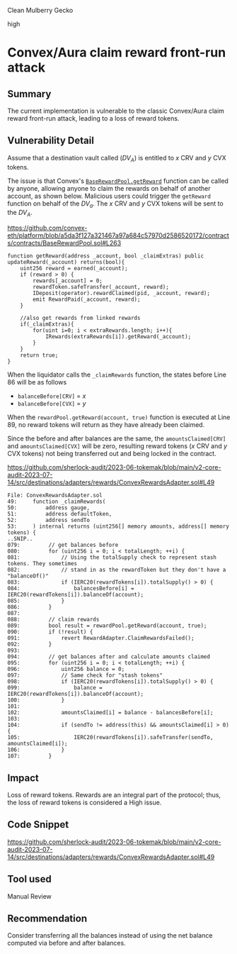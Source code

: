 Clean Mulberry Gecko

high

# Convex/Aura claim reward front-run attack
## Summary

The current implementation is vulnerable to the classic Convex/Aura claim reward front-run attack, leading to a loss of reward tokens.

## Vulnerability Detail

Assume that a destination vault called ($DV_A$) is entitled to $x$ CRV and $y$ CVX tokens.

The issue is that Convex's [`BaseRewardPool.getReward`](https://github.com/convex-eth/platform/blob/a5da3f127a321467a97a684c57970d2586520172/contracts/contracts/BaseRewardPool.sol#L263) function can be called by anyone, allowing anyone to claim the rewards on behalf of another account, as shown below. Malicious users could trigger the `getReward` function on behalf of the $DV_a$. The $x$ CRV and $y$ CVX tokens will be sent to the $DV_A$.

https://github.com/convex-eth/platform/blob/a5da3f127a321467a97a684c57970d2586520172/contracts/contracts/BaseRewardPool.sol#L263

```solidity
function getReward(address _account, bool _claimExtras) public updateReward(_account) returns(bool){
    uint256 reward = earned(_account);
    if (reward > 0) {
        rewards[_account] = 0;
        rewardToken.safeTransfer(_account, reward);
        IDeposit(operator).rewardClaimed(pid, _account, reward);
        emit RewardPaid(_account, reward);
    }

    //also get rewards from linked rewards
    if(_claimExtras){
        for(uint i=0; i < extraRewards.length; i++){
            IRewards(extraRewards[i]).getReward(_account);
        }
    }
    return true;
}
```

When the liquidator calls the `_claimRewards` function, the states before Line 86 will be as follows

- `balanceBefore[CRV]` = $x$
- `balanceBefore[CVX]` = $y$

When the `rewardPool.getReward(account, true)` function is executed at Line 89, no reward tokens will return as they have already been claimed.

Since the before and after balances are the same, the `amountsClaimed[CRV]` and `amountsClaimed[CVX]` will be zero, resulting reward tokens ($x$ CRV and $y$ CVX tokens) not being transferred out and being locked in the contract.

https://github.com/sherlock-audit/2023-06-tokemak/blob/main/v2-core-audit-2023-07-14/src/destinations/adapters/rewards/ConvexRewardsAdapter.sol#L49

```solidity
File: ConvexRewardsAdapter.sol
49:     function _claimRewards(
50:         address gauge,
51:         address defaultToken,
52:         address sendTo
53:     ) internal returns (uint256[] memory amounts, address[] memory tokens) {
..SNIP..
079:         // get balances before
080:         for (uint256 i = 0; i < totalLength; ++i) {
081:             // Using the totalSupply check to represent stash tokens. They sometimes
082:             // stand in as the rewardToken but they don't have a "balanceOf()"
083:             if (IERC20(rewardTokens[i]).totalSupply() > 0) {
084:                 balancesBefore[i] = IERC20(rewardTokens[i]).balanceOf(account);
085:             }
086:         }
087: 
088:         // claim rewards
089:         bool result = rewardPool.getReward(account, true);
090:         if (!result) {
091:             revert RewardAdapter.ClaimRewardsFailed();
092:         }
093: 
094:         // get balances after and calculate amounts claimed
095:         for (uint256 i = 0; i < totalLength; ++i) {
096:             uint256 balance = 0;
097:             // Same check for "stash tokens"
098:             if (IERC20(rewardTokens[i]).totalSupply() > 0) {
099:                 balance = IERC20(rewardTokens[i]).balanceOf(account);
100:             }
101: 
102:             amountsClaimed[i] = balance - balancesBefore[i];
103: 
104:             if (sendTo != address(this) && amountsClaimed[i] > 0) {
105:                 IERC20(rewardTokens[i]).safeTransfer(sendTo, amountsClaimed[i]);
106:             }
107:         }
```

## Impact

Loss of reward tokens. Rewards are an integral part of the protocol; thus, the loss of reward tokens is considered a High issue.

## Code Snippet

https://github.com/sherlock-audit/2023-06-tokemak/blob/main/v2-core-audit-2023-07-14/src/destinations/adapters/rewards/ConvexRewardsAdapter.sol#L49

## Tool used

Manual Review

## Recommendation

Consider transferring all the balances instead of using the net balance computed via before and after balances.